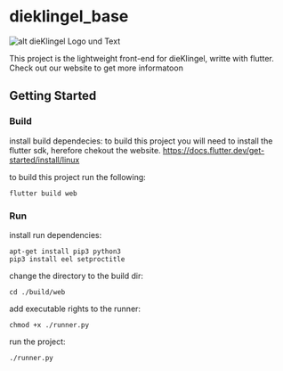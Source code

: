 # dieklingel_base

![alt dieKlingel Logo und Text](https://dieklingel.de/_nuxt/image/5577c6.webp)

This project is the lightweight front-end for dieKlingel, writte with flutter.
Check out our website to get more informatoon

## Getting Started

### Build

install build dependecies:
to build this project you will need to install the flutter sdk, herefore chekout the website.
https://docs.flutter.dev/get-started/install/linux

to build this project run the following:

```
flutter build web
```

### Run

install run dependencies:

```
apt-get install pip3 python3
pip3 install eel setproctitle
```

change the directory to the build dir:

```
cd ./build/web
```

add executable rights to the runner:

```
chmod +x ./runner.py
```

run the project:

```
./runner.py
```
